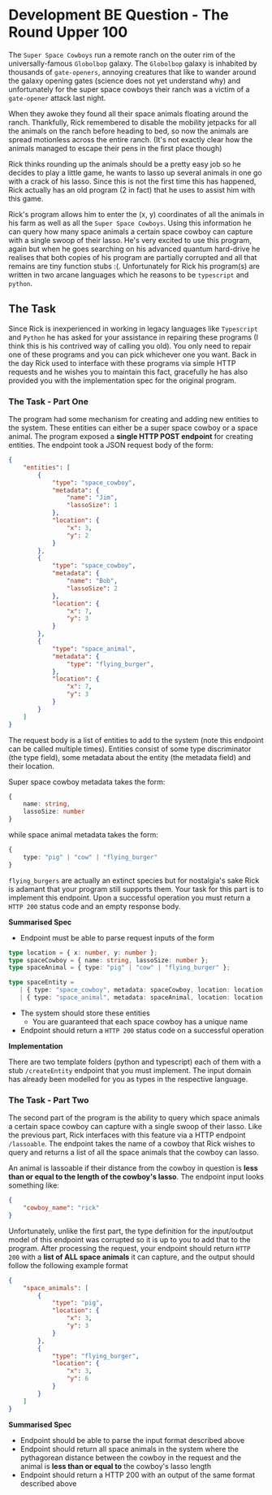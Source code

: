 # Development BE Question - The Round Upper 100

The `Super Space Cowboys` run a remote ranch on the outer rim of the universally-famous `Globolbop` galaxy. The `Globolbop` galaxy is inhabited by thousands of `gate-openers`, annoying creatures that like to wander around the galaxy opening gates (science does not yet understand why) and unfortunately for the super space cowboys their ranch was a victim of a `gate-opener` attack last night. 

When they awoke they found all their space animals floating around the ranch. Thankfully, Rick remembered to disable the mobility jetpacks for all the animals on the ranch before heading to bed, so now the animals are spread motionless across the entire ranch. (It's not exactly clear how the animals managed to escape their pens in the first place though)

Rick thinks rounding up the animals should be a pretty easy job so he decides to play a little game, he wants to lasso up several animals in one go with a crack of his lasso. Since this is not the first time this has happened, Rick actually has an old program (2 in fact) that he uses to assist him with this game. 

Rick's program allows him to enter the (x, y) coordinates of all the animals in his farm as well as all the `Super Space Cowboys`. Using this information he can query how many space animals a certain space cowboy can capture with a single swoop of their lasso. He's very excited to use this program, again but when he goes searching on his advanced quantum hard-drive he realises that both copies of his program are partially corrupted and all that remains are tiny function stubs :(. Unfortunately for Rick his program(s) are written in two arcane languages which he reasons to be `typescript` and `python`. 

## The Task
Since Rick is inexperienced in working in legacy languages like `Typescript` and `Python` he has asked for your assistance in repairing these programs (I think this is his contrived way of calling you old). You only need to repair one of these programs and you can pick whichever one you want. Back in the day Rick used to interface with these programs via simple HTTP requests and he wishes you to maintain this fact, gracefully he has also provided you with the implementation spec for the original program.

### The Task - Part One
The program had some mechanism for creating and adding new entities to the system. These entities can either be a super space cowboy or a space animal. The program exposed a **single HTTP POST endpoint** for creating entities. The endpoint took a JSON request body of the form:
```json
{
    "entities": [
        {
            "type": "space_cowboy",
            "metadata": {
                "name": "Jim",
                "lassoSize": 1 
            },
            "location": {
                "x": 3,
                "y": 2
            }
        },
        {
            "type": "space_cowboy",
            "metadata": {
                "name": "Bob",
                "lassoSize": 2 
            },
            "location": {
                "x": 7,
                "y": 3
            }
        },
        {
            "type": "space_animal",
            "metadata": {
                "type": "flying_burger",
            },
            "location": {
                "x": 7,
                "y": 3
            }
        }
    ]
}
```
The request body is a list of entities to add to the system (note this endpoint can be called multiple times). Entities consist of some type discriminator (the type field), some metadata about the entity (the metadata field) and their location. 

Super space cowboy metadata takes the form:
```ts
{ 
    name: string, 
    lassoSize: number 
}
```
while space animal metadata takes the form:
```ts
{ 
    type: "pig" | "cow" | "flying_burger" 
}
```
`flying_burgers` are actually an extinct species but for nostalgia's sake Rick is adamant that your program still supports them. Your task for this part is to implement this endpoint. Upon a successful operation you must return a `HTTP 200` status code and an empty response body.

**Summarised Spec**
 - Endpoint must be able to parse request inputs of the form
 ```ts
type location = { x: number, y: number };
type spaceCowboy = { name: string, lassoSize: number };
type spaceAnimal = { type: "pig" | "cow" | "flying_burger" };

type spaceEntity =
    | { type: "space_cowboy", metadata: spaceCowboy, location: location }
    | { type: "space_animal", metadata: spaceAnimal, location: location };
 ```
  - The system should store these entities
    - You are guaranteed that each space cowboy has a unique name
  - Endpoint should return a `HTTP 200` status code on a successful operation

**Implementation**

There are two template folders (python and typescript) each of them with a stub `/createEntity` endpoint that you must implement. The input domain has already been modelled for you as types in the respective language.

### The Task - Part Two
The second part of the program is the ability to query which space animals a certain space cowboy can capture with a single swoop of their lasso. Like the previous part, Rick interfaces with this feature via a HTTP endpoint `/lassoable`. The endpoint takes the name of a cowboy that Rick wishes to query and returns a list of all the space animals that the cowboy can lasso.

An animal is lassoable if their distance from the cowboy in question is **less than or equal to the length of the cowboy's lasso**. The endpoint input looks something like:
```json
{
    "cowboy_name": "rick" 
}
```
Unfortunately, unlike the first part, the type definition for the input/output model of this endpoint was corrupted so it is up to you to add that to the program. After processing the request, your endpoint should return `HTTP 200` with a **list of ALL space animals** it can capture, and the output should follow the following example format
```json
{
    "space_animals": [
        {
            "type": "pig",
            "location": {
                "x": 3,
                "y": 3
            } 
        },
        {
            "type": "flying_burger",
            "location": {
                "x": 3,
                "y": 6
            } 
        }
    ]
}
```

**Summarised Spec**
 - Endpoint should be able to parse the input format described above
 - Endpoint should return all space animals in the system where the pythagorean distance between the cowboy in the request and the animal is **less than or equal to** the cowboy's lasso length 
 - Endpoint should return a HTTP 200 with an output of the same format described above